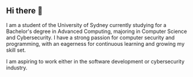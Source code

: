 ## Hi there 👋

<!--
**gordoly/gordoly** is a ✨ _special_ ✨ repository because its `README.md` (this file) appears on your GitHub profile.

Here are some ideas to get you started:

- 🔭 I’m currently working on ...
- 🌱 I’m currently learning ...
- 👯 I’m looking to collaborate on ...
- 🤔 I’m looking for help with ...
- 💬 Ask me about ...
- 📫 How to reach me: ...
- 😄 Pronouns: ...
- ⚡ Fun fact: ...
-->

I am a student of the University of Sydney currently studying for a Bachelor's degree in Advanced Computing, majoring in Computer Science and Cybersecurity. I have a strong passion for computer security and programming, with an eagerness for continuous learning and growing my skill set.

I am aspiring to work either in the software development or cybersecurity industry.
